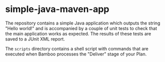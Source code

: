 # simple-java-maven-app

The repository contains a simple Java application which outputs the string
"Hello world!" and is accompanied by a couple of unit tests to check that the
main application works as expected. The results of these tests are saved to a
JUnit XML report.

The `scripts` directory contains a shell script with commands that are executed 
when Bamboo processes the "Deliver" stage of your Plan.
